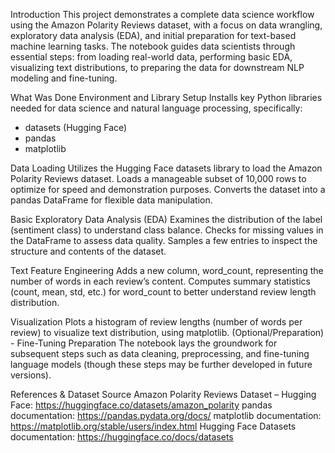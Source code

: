 Introduction
This project demonstrates a complete data science workflow using the Amazon Polarity Reviews dataset, with a focus on data wrangling, exploratory data analysis (EDA), and initial preparation for text-based machine learning tasks. The notebook guides data scientists through essential steps: from loading real-world data, performing basic EDA, visualizing text distributions, to preparing the data for downstream NLP modeling and fine-tuning.

What Was Done
Environment and Library Setup
Installs key Python libraries needed for data science and natural language processing, specifically:
- datasets (Hugging Face)
- pandas
- matplotlib

Data Loading
Utilizes the Hugging Face datasets library to load the Amazon Polarity Reviews dataset.
Loads a manageable subset of 10,000 rows to optimize for speed and demonstration purposes.
Converts the dataset into a pandas DataFrame for flexible data manipulation.

Basic Exploratory Data Analysis (EDA)
Examines the distribution of the label (sentiment class) to understand class balance.
Checks for missing values in the DataFrame to assess data quality.
Samples a few entries to inspect the structure and contents of the dataset.

Text Feature Engineering
Adds a new column, word_count, representing the number of words in each review’s content.
Computes summary statistics (count, mean, std, etc.) for word_count to better understand review length distribution.

Visualization
Plots a histogram of review lengths (number of words per review) to visualize text distribution, using matplotlib.
(Optional/Preparation) - Fine-Tuning Preparation
The notebook lays the groundwork for subsequent steps such as data cleaning, preprocessing, and fine-tuning language models (though these steps may be further developed in future versions).

References & Dataset Source
Amazon Polarity Reviews Dataset – Hugging Face: https://huggingface.co/datasets/amazon_polarity
pandas documentation: https://pandas.pydata.org/docs/
matplotlib documentation: https://matplotlib.org/stable/users/index.html
Hugging Face Datasets documentation: https://huggingface.co/docs/datasets

